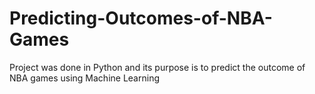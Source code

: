 # Predicting-Outcomes-of-NBA-Games
Project was done in Python and its purpose is to predict the outcome of NBA games using Machine Learning
